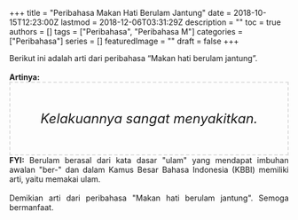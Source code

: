 +++
title = "Peribahasa Makan Hati Berulam Jantung"
date = 2018-10-15T12:23:00Z
lastmod = 2018-12-06T03:31:29Z
description = ""
toc = true
authors = []
tags = ["Peribahasa", "Peribahasa M"]
categories = ["Peribahasa"]
series = []
featuredImage = ""
draft = false
+++

<div dir="ltr" style="text-align: left;" trbidi="on"><div style="text-align: justify;">Berikut ini adalah arti dari peribahasa “Makan hati berulam jantung”.</div><br /><div style="text-align: justify;"><b>Artinya:</b></div><div style="border: 2px dashed #ddd; font-size: 24px; height: auto; margin: 0 auto; padding: 50px; text-align: center; width: auto;"><i>Kelakuannya sangat menyakitkan.</i></div><div style="text-align: justify;"><b>FYI:</b> Berulam berasal dari kata dasar "ulam" yang mendapat imbuhan awalan "ber-" dan dalam Kamus Besar Bahasa Indonesia (KBBI) memiliki arti, yaitu memakai ulam.</div><div style="text-align: justify;"><br /></div><div style="text-align: justify;">Demikian arti dari peribahasa "Makan hati berulam jantung". Semoga bermanfaat.</div></div>
